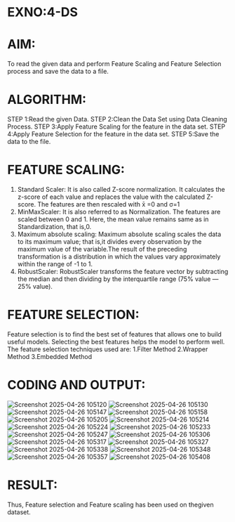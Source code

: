 # EXNO:4-DS
# AIM:
To read the given data and perform Feature Scaling and Feature Selection process and save the
data to a file.

# ALGORITHM:
STEP 1:Read the given Data.
STEP 2:Clean the Data Set using Data Cleaning Process.
STEP 3:Apply Feature Scaling for the feature in the data set.
STEP 4:Apply Feature Selection for the feature in the data set.
STEP 5:Save the data to the file.

# FEATURE SCALING:
1. Standard Scaler: It is also called Z-score normalization. It calculates the z-score of each value and replaces the value with the calculated Z-score. The features are then rescaled with x̄ =0 and σ=1
2. MinMaxScaler: It is also referred to as Normalization. The features are scaled between 0 and 1. Here, the mean value remains same as in Standardization, that is,0.
3. Maximum absolute scaling: Maximum absolute scaling scales the data to its maximum value; that is,it divides every observation by the maximum value of the variable.The result of the preceding transformation is a distribution in which the values vary approximately within the range of -1 to 1.
4. RobustScaler: RobustScaler transforms the feature vector by subtracting the median and then dividing by the interquartile range (75% value — 25% value).

# FEATURE SELECTION:
Feature selection is to find the best set of features that allows one to build useful models. Selecting the best features helps the model to perform well.
The feature selection techniques used are:
1.Filter Method
2.Wrapper Method
3.Embedded Method

# CODING AND OUTPUT:
![Screenshot 2025-04-26 105120](https://github.com/user-attachments/assets/b1211fe6-4be4-457e-b1c9-acc536c0127f)
![Screenshot 2025-04-26 105130](https://github.com/user-attachments/assets/40e41f7f-26bb-40e4-849d-cdd3684f8890)
![Screenshot 2025-04-26 105147](https://github.com/user-attachments/assets/b208f592-b843-497e-abc7-1db87859eb8a)
![Screenshot 2025-04-26 105158](https://github.com/user-attachments/assets/0034e7b1-61b7-4f16-939b-6bfe57d9f25a)
![Screenshot 2025-04-26 105205](https://github.com/user-attachments/assets/ae8fe4ef-f39e-45ab-8b93-4a5a63782127)
![Screenshot 2025-04-26 105214](https://github.com/user-attachments/assets/6bdf1952-ebe3-41b4-b982-6c66bc8a0ee0)
![Screenshot 2025-04-26 105224](https://github.com/user-attachments/assets/b6a138a2-2058-4f1b-b41a-6c8dc60e508b)
![Screenshot 2025-04-26 105233](https://github.com/user-attachments/assets/eb84a554-1f7d-4cbb-80e2-a8ca824ce76d)
![Screenshot 2025-04-26 105247](https://github.com/user-attachments/assets/35fbbc8d-8f2e-454f-b099-15f2eb9c9dab)
![Screenshot 2025-04-26 105306](https://github.com/user-attachments/assets/5b0ecd5d-0031-428f-9bb7-6d5fc344931b)
![Screenshot 2025-04-26 105317](https://github.com/user-attachments/assets/9620d70f-0d11-4815-a491-4e816c16cfe5)
![Screenshot 2025-04-26 105327](https://github.com/user-attachments/assets/02e9fce1-c7fa-4a31-945e-bcb066bc5355)
![Screenshot 2025-04-26 105338](https://github.com/user-attachments/assets/179daa13-8e7f-446a-b3be-a002e84c1e78)
![Screenshot 2025-04-26 105348](https://github.com/user-attachments/assets/a21cb7cd-af50-42e8-9975-50150cf733b3)
![Screenshot 2025-04-26 105357](https://github.com/user-attachments/assets/80a19079-4d18-49cc-9fda-78be65146013)
![Screenshot 2025-04-26 105408](https://github.com/user-attachments/assets/a217b36e-dbcc-49aa-ad09-bdc84a6f688c)

# RESULT:
 Thus, Feature selection and Feature scaling has been used on thegiven dataset.
